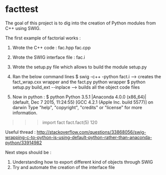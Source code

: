 # facttest

The goal of this project is to dig into the creation of Python modules from C++ using SWIG.

The first example of factorial works :

1) Wrote the C++ code :
fac.hpp
fac.cpp

2) Wrote the SWIG interface file :
fac.i

3) Wrote the setup.py file which allows to build the module
setup.py

4) Ran the below command lines 
$ swig -c++ -python fact.i 
--> creates the fact_wrap.cxx wrapper and the fact.py python wrapper
$ python setup.py build_ext --inplace
--> builds all the object code files

5) Now in python :
$ python
Python 3.5.1 |Anaconda 4.0.0 (x86_64)| (default, Dec  7 2015, 11:24:55) 
[GCC 4.2.1 (Apple Inc. build 5577)] on darwin
Type "help", "copyright", "credits" or "license" for more information.
>>> import fact
>>> fact.fact(5)
120

Useful thread : http://stackoverflow.com/questions/33868056/swig-wrapping-c-to-python-is-using-default-python-rather-than-anaconda-python/33914982

Next steps should be :
1) Understanding how to export different kind of objects through SWIG
2) Try and automate the creation of the interface file
